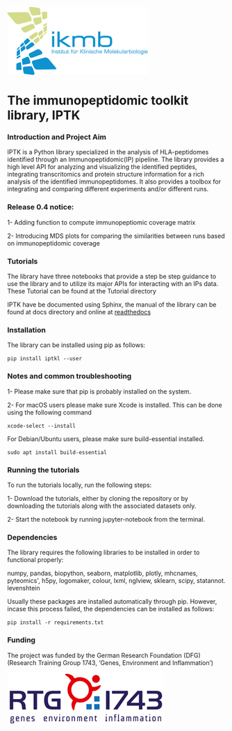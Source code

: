 ![IKMB_LOGO](/Media/IKMB_LOGO.png)
# The immunopeptidomic toolkit library, IPTK # 

### Introduction and Project Aim ###
<p>IPTK is a Python library specialized in the analysis of HLA-peptidomes identified through an Immunopeptidomic(IP) pipeline. 
The library provides a high level API for analyzing and visualizing the identified peptides, integrating transcritomics and protein structure information 
for a rich analysis of the identified immunopeptidomes. It also provides a toolbox for integrating and comparing different experiments and/or different runs.</p>

### Release 0.4 notice:
<p> 1- Adding function to compute immunopeptiomic coverage matrix </p>
<p> 2- Introducing MDS plots for comparing the similarities between runs based on immunopeptidomic coverage </p>   

### Tutorials ### 
<p>The library have three notebooks that provide a step be step guidance to use the library and to utilize its major APIs for interacting with an IPs data.
These Tutorial can be found at the Tutorial directory</p>

<p> IPTK have be documented using Sphinx, the manual of the library can be found at docs directory and online at <a href= "https://iptk.readthedocs.io/en/latest/index.html"> readthedocs </a> </p> 


### Installation ###
<p>The library can be installed using pip as follows: </p> 

```
pip install iptkl --user
```

### Notes and common troubleshooting ### 
<p> 1- Please make sure that pip is probably installed on the system. </p>
<p> 2- For macOS users please make sure Xcode is installed. This can be done using the following command</p>

```
xcode-select --install 
```

<p> For Debian/Ubuntu users, please make sure build-essential installed. </p>

```
sudo apt install build-essential
```

### Running the tutorials  ####
<p>
To run the tutorials locally, run the following steps: 
<p>1- Download the tutorials, either by cloning the repository or by downloading the tutorials along with the associated datasets only.</p>
<p>2- Start the notebook by running jupyter-notebook from the terminal. </p>
</p> 

### Dependencies ###
<p> The library requires the following libraries to be installed in order to functional properly: </p>
<p> numpy, pandas, biopython, seaborn, matplotlib, plotly, mhcnames, pyteomics', h5py, logomaker, colour, lxml, nglview, sklearn, scipy, statannot. levenshtein</p>
<p> Usually these packages are installed automatically through pip. However, incase this process failed, the dependencies can be installed as follows:</p>

```
pip install -r requirements.txt 
```

### Funding ###
The project was funded by the German Research Foundation (DFG) (Research Training Group 1743, ‘Genes, Environment and Inflammation’) 

![IKMB_LOGO](/Media/RTG1743.png)